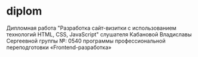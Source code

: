 # diplom
Дипломная работа
"Разработка сайт-визитки с использованием технологий HTML, CSS, JavaScript"
слушателя Кабановой Владиславы Сергеевной группы №: 0540
программы профессиональной переподготовки
«Frontend-разработка»
